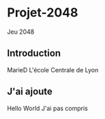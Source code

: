 # Projet-2048
Jeu 2048
## Introduction
MarieD
L'école Centrale de Lyon
## J'ai ajoute 
Hello World
J'ai pas compris
